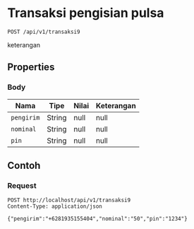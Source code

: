 # Transaksi pengisian pulsa
```http
POST /api/v1/transaksi9
```
keterangan
## Properties
### Body
Nama | Tipe | Nilai | Keterangan
--- | --- | --- | ---
<code>pengirim</code> | String | null | null
<code>nominal</code> | String | null | null
<code>pin</code> | String | null | null
## Contoh
### Request
```http
POST http://localhost/api/v1/transaksi9
Content-Type: application/json

{"pengirim":"+6281935155404","nominal":"50","pin":"1234"}


```
